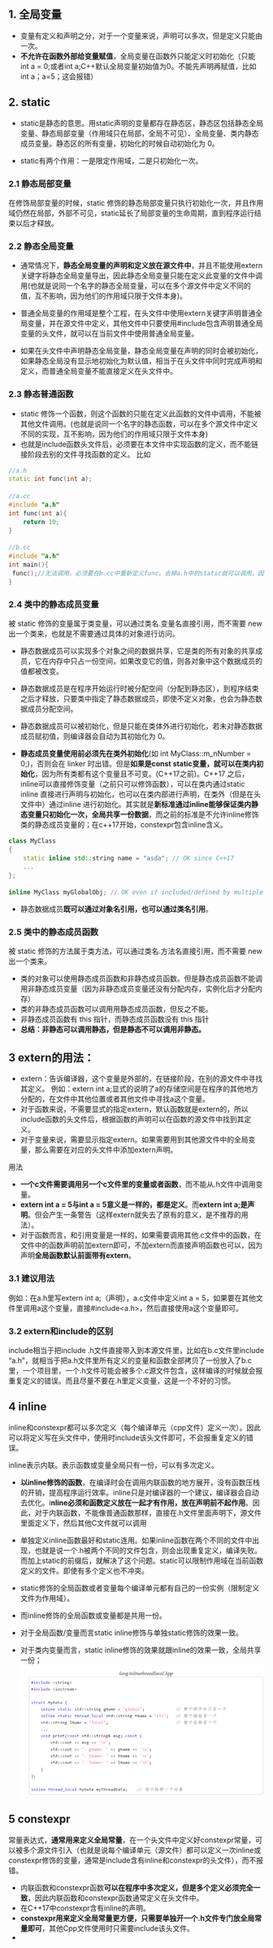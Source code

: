 ## 1. 全局变量
- 变量有定义和声明之分，对于一个变量来说，声明可以多次，但是定义只能由一次。
- **不允许在函数外部给变量赋值**，全局变量在函数外只能定义时初始化（只能 int a = 0;或者int a;C++默认全局变量初始值为0。不能先声明再赋值，比如 int a；a=5；这会报错）

## 2. static
- static是静态的意思。用static声明的变量都存在静态区，静态区包括静态全局变量、静态局部变量（作用域只在局部，全局不可见）、全局变量、类内静态成员变量。静态区的所有变量，初始化的时候自动初始化为 0。

- static有两个作用：一是限定作用域，二是只初始化一次。

### 2.1 静态局部变量
在修饰局部变量的时候，static 修饰的静态局部变量只执行初始化一次，并且作用域仍然在局部，外部不可见，static延长了局部变量的生命周期，直到程序运行结束以后才释放。

### 2.2 静态全局变量
- 通常情况下，**静态全局变量的声明和定义放在源文件中**，并且不能使用extern关键字将静态全局变量导出，因此静态全局变量只能在定义此变量的文件中调用(也就是说同一个名字的静态全局变量，可以在多个源文件中定义不同的值，互不影响，因为他们的作用域只限于文件本身)。

- 普通全局变量的作用域是整个工程，在头文件中使用extern关键字声明普通全局变量，并在源文件中定义，其他文件中只要使用#include包含声明普通全局变量的头文件，就可以在当前文件中使用普通全局变量。

- 如果在头文件中声明静态全局变量，静态全局变量在声明的同时会被初始化，如果静态全局没有显示地初始化为默认值，相当于在头文件中同时完成声明和定义，而普通全局变量不能直接定义在头文件中。

### 2.3 静态普通函数

- static 修饰一个函数，则这个函数的只能在定义此函数的文件中调用，不能被其他文件调用。(也就是说同一个名字的静态函数，可以在多个源文件中定义不同的实现，互不影响，因为他们的作用域只限于文件本身)
- 也就是include函数头文件后，必须要在本文件中实现函数的定义，而不能链接阶段去别的文件寻找函数的定义。
比如
```cpp
//a.h
static int func(int a);

//a.cc
#include "a.h"
int func(int a){
    return 10;
}

//b.cc
#include "a.h"
int main(){
 func();//无法调用，必须要在b.cc中重新定义func。去掉a.h中的static就可以调用，因为函数声明默认是extern的。
}
```
### 2.4 类中的静态成员变量
被 static 修饰的变量属于类变量，可以通过类名.变量名直接引用，而不需要 new 出一个类来，也就是不需要通过具体的对象进行访问。

- 静态数据成员可以实现多个对象之间的数据共享，它是类的所有对象的共享成员，它在内存中只占一份空间，如果改变它的值，则各对象中这个数据成员的值都被改变。

- 静态数据成员是在程序开始运行时被分配空间（分配到静态区），到程序结束之后才释放，只要类中指定了静态数据成员，即使不定义对象，也会为静态数据成员分配空间。

- 静态数据成员可以被初始化，但是只能在类体外进行初始化，若未对静态数据成员赋初值，则编译器会自动为其初始化为 0。

-  **静态成员变量使用前必须先在类外初始化**(如 int MyClass::m_nNumber = 0;)，否则会在 linker 时出错。但是**如果是const static变量，就可以在类内初始化**，因为所有类都有这个变量且不可变。(C++17之前)。C++17 之后，inline可以直接修饰变量（之前只可以修饰函数），可以在类内通过static inline 直接进行声明与初始化，也可以在类内部进行声明，在类外（但是在头文件中）通过inline 进行初始化。其实就是**新标准通过inline能够保证类内静态变量只初始化一次，全局共享一份数据**，而之前的标准是不允许inline修饰类的静态成员变量的；在c++17开始，constexpr包含inline含义。
```cpp
class MyClass
{
    static inline std::string name = "asda"; // OK since C++17
    ...
};
 
inline MyClass myGlobalObj; // OK even if included/defined by multiple CPP files
```


- 静态数据成员**既可以通过对象名引用，也可以通过类名引用**。

### 2.5 类中的静态成员函数
被 static 修饰的方法属于类方法，可以通过类名.方法名直接引用，而不需要 new 出一个类来。
- 类的对象可以使用静态成员函数和非静态成员函数。但是静态成员函数不能调用非静态成员变量（因为非静态成员变量还没有分配内存，实例化后才分配内存）
- 类的非静态成员函数可以调用用静态成员函数，但反之不能。
- 非静态成员函数有 this 指针，而静态成员函数没有 this 指针
- **总结：非静态可以调用静态，但是静态不可以调用非静态。**


## 3 extern的用法：

- extern：告诉编译器，这个变量是外部的，在链接阶段，在别的源文件中寻找其定义。
例如：extern int a;显式的说明了a的存储空间是在程序的其他地方分配的，在文件中其他位置或者其他文件中寻找a这个变量。
- 对于函数来说，不需要显式的指定extern，默认函数就是extern的，所以include函数的头文件后，根据函数的声明可以在函数的源文件中找到其定义。
- 对于变量来说，需要显示指定extern。如果需要用到其他源文件中的全局变量，那么需要在对应的头文件中添加extern声明。

用法
- **一个c文件需要调用另一个c文件里的变量或者函数**，而不能从.h文件中调用变量。
- **extern int a = 5与int a = 5意义是一样的，都是定义**。而**extern int a;是声明**。但会产生一条警告（这样extern就失去了原有的意义，是不推荐的用法）。
- 对于函数而言，和引用变量是一样的，如果需要调用其他.c文件中的函数，在文件中的函数声明前加extern即可，不加extern而直接声明函数也可以，因为声明**全局函数默认前面带有extern**。

### 3.1 建议用法

例如：在a.h里写extern int a;（声明），a.c文件中定义int a = 5，如果要在其他文件里调用a这个变量，直接#include<a.h>，然后直接使用a这个变量即可。

### 3.2 extern和include的区别

include相当于把include .h文件直接带入到本源文件里，比如在b.c文件里include “a.h”，就相当于把a.h文件里所有定义的变量和函数全部拷贝了一份放入了b.c里，一个项目里，一个.h文件可能会被多个.c源文件包含，这样编译的时候就会报重复定义的错误。而且尽量不要在.h里定义变量，这是一个不好的习惯。

## 4 inline

inline和constexpr都可以多次定义（每个编译单元（cpp文件）定义一次）。因此可以将定义写在头文件中，使用时include该头文件即可，不会报重复定义的错误。

inline表示内联。表示函数或变量全局只有一份，可以有多次定义。
- **以inline修饰的函数**，在编译时会在调用内联函数的地方展开，没有函数压栈的开销，提高程序运行效率。inline只是对编译器的一个建议，编译器会自动去优化。i**nline必须和函数定义放在一起才有作用，放在声明前不起作用**。因此，对于内联函数，不能像普通函数那样，直接在.h文件里面声明下，源文件里面定义下，然后其他C文件就可以调用
- 单独定义inline函数最好和static连用。如果inline函数在两个不同的文件中出现，也就是说一个.h被两个不同的文件包含，则会出现重复定义，编译失败。而加上static的前缀后，就解决了这个问题。static可以限制作用域在当前函数定义的文件。即使有多个定义也不冲突。

- static修饰的全局函数或者变量每个编译单元都有自己的一份实例（限制定义文件为作用域）。
- 而inline修饰的全局函数或变量都是共用一份。
- 对于全局函数/变量而言static inline修饰与单独static修饰的效果一致。
- 对于类内变量而言，static inline修饰的效果就跟inline的效果一致，全局共享一份；
![](images/C++中static、extern、include、inline、constexpr_image_1.png)



## 5 constexpr

常量表达式，**通常用来定义全局常量**，在一个头文件中定义好constexpr常量，可以被多个源文件引入（也就是说每个编译单元（源文件）都可以定义一次inline或constexpr修饰的变量，通常是include含有inline和constexpr的头文件），而不报错。

- 内联函数和constexpr函数**可以在程序中多次定义，但是多个定义必须完全一致**，因此内联函数和constexpr函数通常定义在头文件中。
- 在C++17中constexpr含有inline的声明。
- **constexpr用来定义全局常量更方便，只需要单独开一个.h文件专门放全局常量即可**，其他Cpp文件使用时只需要include该头文件。
- 